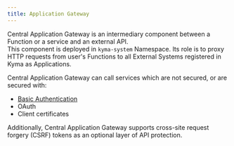 ```yaml
---
title: Application Gateway
---
```


Central Application Gateway is an intermediary component between a Function or a service and an external API.  
This component is deployed in ```kyma-system``` Namespace. 
Its role is to proxy HTTP requests from user's Functions to all External Systems registered in Kyma as Applications. 

Central Application Gateway can call services which are not secured, or are secured with:

- [Basic Authentication](https://tools.ietf.org/html/rfc7617)
- OAuth
- Client certificates

Additionally, Central Application Gateway supports cross-site request forgery (CSRF) tokens as an optional layer of API protection.